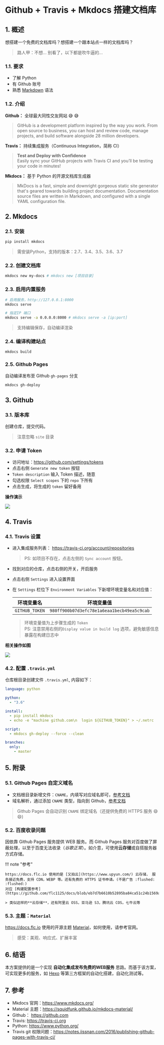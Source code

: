 # Github + Travis + Mkdocs 搭建文档库

## 1. 概述

想搭建一个免费的文档库吗？想搭建一个跟本站点一样的文档库吗？

> 路人甲：不想... 别看了，以下都是吹牛逼的...

### 1.1. 要求

- 了解 Python
- 有 Github 账号
- 熟悉 [Markdown](http://wow.kuapp.com/markdown/) 语法

### 1.2. 介绍

**Github：** 全球最大同性交友网站 :sweat_smile: :sweat_smile:

> GitHub is a development platform inspired by the way you work. From open source to business, you can host and review code, manage projects, and build software alongside 28 million developers.

**Travis：** 持续集成服务（Continuous Integration，简称 CI）

> **Test and Deploy with Confidence**  
> Easily sync your GitHub projects with Travis CI and you’ll be testing your code in minutes!

**Mkdocs：** 基于 Python 的开源文档库生成器

> MkDocs is a fast, simple and downright gorgeous static site generator that's geared towards building project documentation. Documentation source files are written in Markdown, and configured with a single YAML configuration file.

## 2. Mkdocs

### 2.1. 安装

```sh
pip install mkdocs
```

> 需安装Python，支持的版本：2.7、3.4、3.5、3.6、3.7

### 2.2. 创建文档库

```sh
mkdocs new my-docs # mkdocs new [项目目录]
```

### 2.3. 启用内置服务

```sh
# 启用服务，http://127.0.0.1:8000
mkdocs serve

# 指定IP 端口
mkdocs serve -a 0.0.0.0:8000 # mkdocs serve -a [ip:port]
```

> 支持编辑保存，自动编译渲染

### 2.4. 编译构建站点

```sh
mkdocs build
```

### 2.5. Github Pages

自动编译发布至 Github `gh-pages` 分支

```sh
mkdocs gh-deploy
```

## 3. Github

### 3.1. 版本库

创建仓库，提交代码。

> 注意忽略 `site` 目录

### 3.2. 申请 Token

- 访问地址：https://github.com/settings/tokens
- 点击右侧 `Generate new token` 按钮
- `Token description` 输入 Token 描述，随意
- 勾选权限 `Select scopes` 下的 `repo` 下所有
- 点击生成，将生成的 `token` 留好备用

**操作演示**

![](assets/github-token.gif)

## 4. Travis

### 4.1. Travis 设置

- 进入集成服务列表： https://travis-ci.org/account/repositories

    > PS: 如项目不存在，点击左侧的 `Sync account` 按钮。

- 找到对应的仓库，点击右侧的开关，开启服务
- 点击右侧 `Settings` 进入设置界面
- 在 `Settings` 栏位下 `Environment Variables` 下新增环境变量名和对应值：
    
    |环境变量名|环境变量值|
    |----|----|
    |`GITHUB_TOKEN`|`980ff900b07d3efc78e1a6eaa1becb49ea5c9cab`|
    
    > 环境变量值为上步骤生成的 `Token`  
    > PS: 注意禁用右侧的`Display value in build log` 选项，避免敏感信息暴露在构建日志中

**相关操作如图**

![](assets/legacy-services.png)

### 4.2. 配置 `.travis.yml`

仓库根目录创建文件 `.travis.yml`, 内容如下：

```yaml
language: python

python:
  - "3.6"

install:
  - pip install mkdocs
  - echo -e "machine github.com\n  login ${GITHUB_TOKEN}" > ~/.netrc

script:
  - mkdocs gh-deploy --force --clean

branches:
  only:
    - master
```

## 5. 附录

### 5.1. Github Pages 自定义域名

- 文档根目录新增文件：`CNAME`，内填写对应域名即可，[参考文档](https://help.github.com/articles/setting-up-a-custom-subdomain/)
- 域名解析，通过添加 `CNAME` 类型，指向到 Github，[参考文档](https://help.github.com/articles/quick-start-setting-up-a-custom-domain/)

> Github Pages 会自动识别 `CNAME` 绑定域名（还提供免费的 HTTPS 服务 :smile: :smile:)

### 5.2. 百度收录问题

因依靠 Github Pages 服务提供 WEB 服务。而 Github Pages 服务对百度做了屏蔽处理，以至于百度无法收录（*谷歌正常*）。如介意，可使用**云存储**或自搭服务器方式存储。

!!! note "参考"

    https://docs.flc.io 使用的是 [又拍云](https://www.upyun.com/) 云存储， 服务接近免费，支持 CDN，WEBP 等。还有免费的 HTTPS 证书申请。(不是广告 :flushed: :flushed:)  
    对应 [构建配置参考](https://github.com/flc1125/docs/blob/eb7d7b6610b52895ba84ca51c24b1569a4c3e719/.travis.yml)

    > 类似这样的**云存储**，还有阿里云 OSS，亚马逊 S3，腾讯云 COS，七牛云等

### 5.3. 主题：`Material`

https://docs.flc.io 使用的开源主题 [Material](https://squidfunk.github.io/mkdocs-material/)，如何使用，请参考官网。

> 感受：美观、响应式、扩展丰富

## 6. 结语

本方案提供的是一个实现 **自动化集成发布免费的WEB服务** 思路。而基于该方案，可实现更多的服务，如 [Hexo](https://hexo.io/) 等第三方框架的自动化搭建，自动化测试等。

## 7. 参考

- Mkdocs 官网：https://www.mkdocs.org/
- Material 主题：https://squidfunk.github.io/mkdocs-material/
- Github： https://github.com
- Travis: https://travis-ci.org
- Python: https://www.python.org/
- Travis git 权限问题：https://notes.iissnan.com/2016/publishing-github-pages-with-travis-ci/